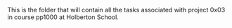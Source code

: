 This is the folder that will contain all the tasks associated with project 0x03 in course pp1000 at Holberton School.
